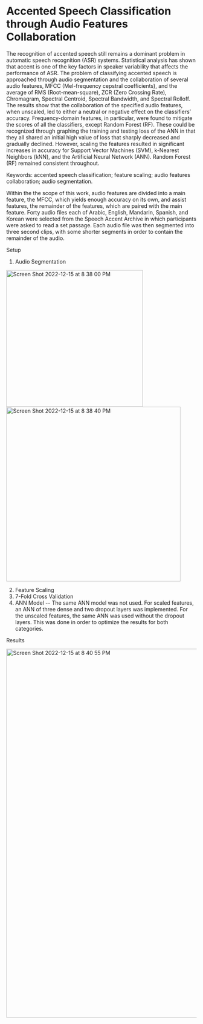 # Accented Speech Classification through Audio Features Collaboration

The recognition of accented speech still remains a dominant  problem  in  automatic  speech  recognition  (ASR)  systems. Statistical  analysis  has  shown  that  accent  is  one  of  the  key factors in speaker variability that affects the performance of ASR.  The problem of classifying accented speech is approached through audio segmentation and the collaboration of several audio features, MFCC  (Mel-frequency  cepstral  coefficients), and the average of RMS  (Root-mean-square), ZCR (Zero Crossing Rate), Chromagram, Spectral Centroid, Spectral Bandwidth, and Spectral Rolloff. The  results  show  that  the  collaboration  of  the  specified audio  features,  when  unscaled,  led  to  either  a  neutral  or negative effect on the classifiers’ accuracy. Frequency-domain  features,  in  particular,  were  found  to  mitigate  the scores  of  all  the  classifiers,  except  Random  Forest  (RF). These could be recognized through graphing the training and testing loss of the ANN in that they all shared an initial high value of loss that sharply decreased and gradually declined. However, scaling the features resulted in significant increases  in  accuracy  for  Support  Vector  Machines  (SVM), k-Nearest Neighbors (kNN), and the Artificial Neural Network  (ANN).  Random  Forest  (RF)  remained  consistent throughout. 


Keywords:  accented  speech  classification;  feature  scaling; audio features collaboration; audio segmentation. 

Within  the  the  scope  of  this  work,  audio  features  are divided  into  a  main  feature,  the  MFCC,  which  yields enough accuracy on its own, and assist features, the remainder  of  the  features,  which  are  paired  with  the  main feature. Forty audio files each of Arabic, English, 
Mandarin,  Spanish,  and  Korean  were  selected  from  the Speech Accent Archive  in  which  participants  were  asked to  read  a  set  passage.  Each  audio  file was  then  segmented  into  three  second  clips,  with  some shorter  segments  in  order  to  contain  the  remainder  of  the audio.

Setup

1. Audio Segmentation

<img width="361" alt="Screen Shot 2022-12-15 at 8 38 00 PM" src="https://user-images.githubusercontent.com/118930981/208009256-d9760776-607f-418c-bfab-83660f27756f.png">

<img width="461" alt="Screen Shot 2022-12-15 at 8 38 40 PM" src="https://user-images.githubusercontent.com/118930981/208009352-0cc7f2a1-037f-483c-a9fa-992b502e8cdb.png">

2. Feature Scaling
3. 7-Fold Cross Validation
4. ANN Model -- The same ANN model was not used. For scaled features, an ANN of three dense and two dropout layers was implemented. For the unscaled features, the same ANN was used without the dropout layers. This was done in order to optimize the results for both categories.


Results

<img width="974" alt="Screen Shot 2022-12-15 at 8 40 55 PM" src="https://user-images.githubusercontent.com/118930981/208009643-921cceb4-1629-45f2-a6b0-9a9c77dab7b9.png">
